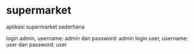# supermarket
aplikasi supermarket sederhana

login admin, username: admin dan password: admin
login user, username: user dan password: user
